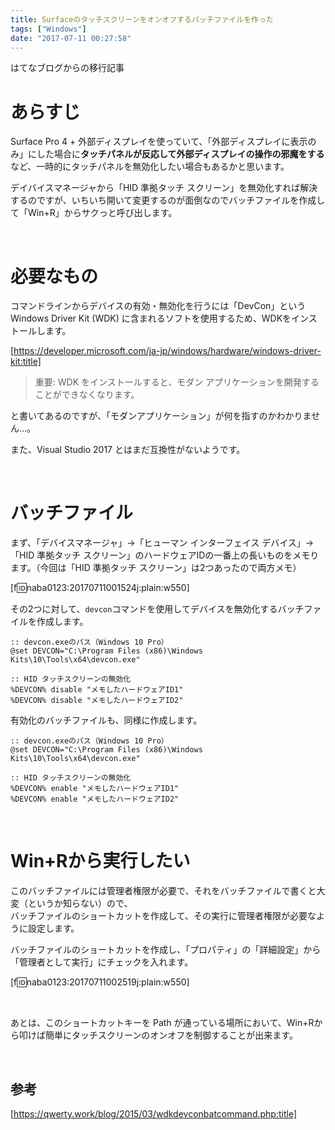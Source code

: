 ```yaml
---
title: Surfaceのタッチスクリーンをオンオフするバッチファイルを作った
tags: ["Windows"]
date: "2017-07-11 00:27:58"
---
```


<div class="alert info">
はてなブログからの移行記事
</div>

# あらすじ

Surface Pro 4 + 外部ディスプレイを使っていて、「外部ディスプレイに表示のみ」にした場合に**タッチパネルが反応して外部ディスプレイの操作の邪魔をする**など、一時的にタッチパネルを無効化したい場合もあるかと思います。

デイバイスマネージャから「HID 準拠タッチ スクリーン」を無効化すれば解決するのですが、いちいち開いて変更するのが面倒なのでバッチファイルを作成して「Win+R」からサクっと呼び出します。

<!-- more -->

<br>

# 必要なもの

コマンドラインからデバイスの有効・無効化を行うには「DevCon」という
Windows Driver Kit (WDK) に含まれるソフトを使用するため、WDKをインストールします。

[https://developer.microsoft.com/ja-jp/windows/hardware/windows-driver-kit:title]

> 重要: WDK をインストールすると、モダン アプリケーションを開発することができなくなります。

と書いてあるのですが、「モダンアプリケーション」が何を指すのかわかりません…。

また、Visual Studio 2017 とはまだ互換性がないようです。

<br>

# バッチファイル

まず、「デバイスマネージャ」→「ヒューマン インターフェイス デバイス」→「HID 準拠タッチ スクリーン」のハードウェアIDの一番上の長いものをメモります。（今回は「HID 準拠タッチ スクリーン」は2つあったので両方メモ）

[f:id:naba0123:20170711001524j:plain:w550]

その2つに対して、`devcon`コマンドを使用してデバイスを無効化するバッチファイルを作成します。

```
:: devcon.exeのパス（Windows 10 Pro）
@set DEVCON="C:\Program Files (x86)\Windows Kits\10\Tools\x64\devcon.exe"
  
:: HID タッチスクリーンの無効化
%DEVCON% disable "メモしたハードウェアID1"
%DEVCON% disable "メモしたハードウェアID2"
```

有効化のバッチファイルも、同様に作成します。
```
:: devcon.exeのパス（Windows 10 Pro）
@set DEVCON="C:\Program Files (x86)\Windows Kits\10\Tools\x64\devcon.exe"
  
:: HID タッチスクリーンの無効化
%DEVCON% enable "メモしたハードウェアID1"
%DEVCON% enable "メモしたハードウェアID2"
```

<br>

# Win+Rから実行したい

このバッチファイルには管理者権限が必要で、それをバッチファイルで書くと大変（というか知らない）ので、  
バッチファイルのショートカットを作成して、その実行に管理者権限が必要なように設定します。

バッチファイルのショートカットを作成し、「プロパティ」の「詳細設定」から「管理者として実行」にチェックを入れます。

[f:id:naba0123:20170711002519j:plain:w550]

<br>

あとは、このショートカットキーを Path が通っている場所において、Win+Rから叩けば簡単にタッチスクリーンのオンオフを制御することが出来ます。

<br>

## 参考

[https://qwerty.work/blog/2015/03/wdkdevconbatcommand.php:title]

